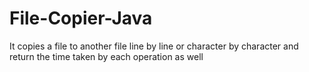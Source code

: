 # File-Copier-Java
It copies a file to another file line by line or character by character and return the time taken by each operation as well
